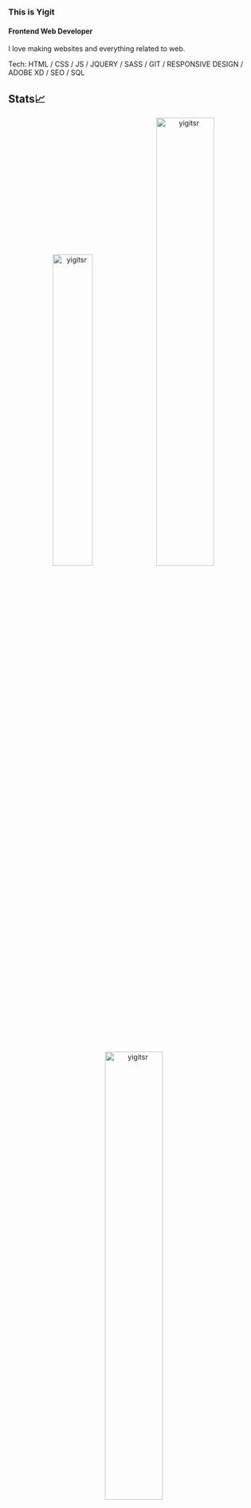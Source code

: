 ### This is Yigit
#### Frontend Web Developer
I love making websites and everything related to web.

Tech: HTML / CSS / JS / JQUERY / SASS / GIT / RESPONSIVE DESIGN / ADOBE XD / SEO  / SQL  


## Stats📈
<p align="center">
<img width="40%" src="https://github-readme-stats.vercel.app/api/top-langs?username=yigitsr&show_icons=true&theme=dracula&title_color=ff8000&text_color=ffffff&bg_color=6a6a6a&locale=en&layout=compact&hide_border=true" alt="yigitsr" /> 
<img width="48%" src="https://github-readme-stats.vercel.app/api?username=yigitsr&show_icons=true&theme=dracula&title_color=ff8000&text_color=ffffff&bg_color=6a6a6a&locale=en&hide_border=true" alt="yigitsr" />
<img width="48%" src="https://github-readme-streak-stats.herokuapp.com/?user=yigitsr&theme=highcontrast&hide_border=true" alt="yigitsr" />
</p>



[<img src='https://cdn.jsdelivr.net/npm/simple-icons@3.0.1/icons/icloud.svg' alt='website' height='40'>](https://yigits.online)
